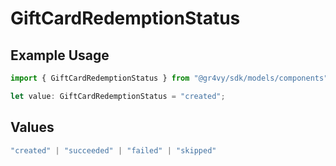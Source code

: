 # GiftCardRedemptionStatus

## Example Usage

```typescript
import { GiftCardRedemptionStatus } from "@gr4vy/sdk/models/components";

let value: GiftCardRedemptionStatus = "created";
```

## Values

```typescript
"created" | "succeeded" | "failed" | "skipped"
```